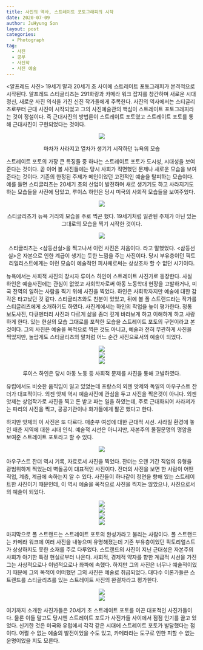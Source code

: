 ```yaml
---
title: 사진의 역사, 스트레이트 포토그래피의 시작
date: 2020-07-09
author: JuHyung Son
layout: post
categories:
  - Photograph
tag:
  - 사진 
  - 공부
  - 사진학
  - 사진 예술
---
```


<알프레드 사진>
19세기 말과 20세기 초 사이에 스트레이트 포토그래피가 본격적으로 시작된다. 알프레드 스티글리츠는 291화랑과 카메라 워크 잡지를 창간하며 새로운 시대정신, 새로운 사진 의식을 가진 신진 작가들에게 주목한다. 사진의 역사에서는 스티글리츠로부터 근대 사진이 시작되었고 그의 사진예술관의 핵심이 스트레이트 포토그래피라는 것이 정설이다. 즉 근대사진의 방법론이 스트레이트 포토였고 스트레이트 포토를 통해 근대사진이 구현되었다는 것이다.

<div align="center"> <img src="/image/photohistory2/1.jpg"/>

마차가 사라지고 열차가 생기기 시작하던 뉴욕의 모습

</div>

스트레이트 포토의 가장 큰 특징들 중 하나는 스트레이트 포토가 도시성, 시대성을 보여준다는 것이다. 곧 이어 볼 사진들에는 당시 사회가 직면했던 문제나 새로운 모습을 보여준다는 것이다. 기존의 한정된 주제가 메인이었던 고전적인 예술을 탈피하는 모습이다. 예를 들면  스티글리츠는 20세기 초의 산업이 발전하며 새로 생기기도 하고 사라지기도 하는 모습들을 사진에 담았고, 루이스 하인은 당시 미국의 사회적 모습들을 보여주었다.

<div align="center"> <img src="/image/photohistory2/2.jpg"/>

스티글리츠가 뉴욕 거리의 모습을 주로 찍곤 했다. 19세기처럼 일관된 주제가 아닌 있는 그대로의 모습을 찍기 시작한 것이다. 

</div>

<div align="center"> <img src="/image/photohistory2/3.jpg"/>

스티글리츠는 <삼등선실>을 찍고나서 이런 사진은 처음이다. 라고 말했었다. <삼등선실>은 자본으로 인한 계급이 생기는 듯한 느낌을 주는 사진이다. 당시 부유층이던 픽토리얼리스트에게는 이런 모습이 예술적인 피사체로써는 상상조차 할 수 없던 시기이다.

</div>

뉴욕에서는 사회적 사진의 창시자 루이스 하인이 스트레이트 사진가로 등장한다. 사실 하인은 예술사진에는 관심이 없었고 사회학자로써 아동 노동학대 현장을 고발하거나, 미국 전역의 일하는 사람을 찍기 위해 사진을 찍었다. 하인은 사회학자지만 예술에 대한 감각은 타고났던 것 같다. 스티글리츠와도 친분이 있었고, 뒤에 볼 폴 스트랜드라는 작가를 스티글리츠에게 소개하기도 하였다. 사진계에서는 하인의 작업을 높이 평가한다. 정통 보도사진, 다큐멘터리 사진과 다르게 삶을 좀더 깊게 바라보게 하고 이해하게 하고 사랑하게 한다. 있는 현실의 모습 그대로를 포착한 모습을 스트레이트 포토의 구현이라고 본 것이다. 그의 사진은 예술을 목적으로 찍은 것도 아니고, 예술과 전혀 무관하게 사진을 찍었지만, 놀랍게도 스티글리츠의 말처럼 어느 순간 사진으로서의 예술이 되었다.

<div align="center"> <img src="/image/photohistory2/4.jpg"/></div>

<div align="center"> <img src="/image/photohistory2/5.jpg"/></div>

<div align="center"> <img src="/image/photohistory2/6.jpg"/>

루이스 하인은 당시 아동 노동 등 사회적 문제를 사진을 통해 고발하였다.

</div>
 
유럽에서도 비슷한 움직임이 일고 있었는데 프랑스의 외젠 앗제와 독일의 아우구스트 잔더가 대표적이다. 외젠 앗제 역시 예술사진에 관심을 두고 사진을 찍은것이 아니다. 외젠 앗제는 상업작가로 사진을 찍고 돈 받고 파는 일을 하였는데, 주로 근대화되어 사라져가는 파리의 사진을 찍고, 공공기관이나 화가들에게 팔곤 했다고 한다. 

하지만 앗제의 이 사진은 또 다르다. 매춘부 여성에 대한 근대적 시선. 사라질 환경에 놓인 매춘 지역에 대한 시대 인식. 예술적 시선은 아니지만, 자본주의 물질문명의 명암을 보여준 스트레이트 포토라고 할 수 있다.

<div align="center"> <img src="/image/photohistory2/7.jpg"/></div>

아우구스트 잔더 역시 기록, 자료로서 사진을 찍었다. 잔더는 오랜 기간 직업의 유형을 광범위하게 찍었는데 벽돌공이 대표적인 사진이다. 잔더의 사진을 보면 한 사람이 어떤 직업, 계층, 계급에 속하는지 알 수 있다. 사진들이 하나같이 정면을 향해 있는 스트레이트한 사진이기 때문인데, 이 역시 예술을 목적으로 사진을 찍지는 않았으나, 사진으로서의 예술이 되었다.

<div align="center"> <img src="/image/photohistory2/8.jpg"/></div>

<div align="center"> <img src="/image/photohistory2/9.jpg"/></div>

<div align="center"> <img src="/image/photohistory2/10.jpg"/></div>

<div align="center"> <img src="/image/photohistory2/11.jpg"/></div>

마지막으로 폴 스트랜드는 스트레이트 포토의 완성가라고 불리는 사람이다. 폴 스트랜드는 카메라 워크에 여러 사진을 내놓으며 유명해졌는데 기존 부유층이었던 픽토리얼스트가 상상하지도 못한 소재를 주로 다루었다. 스트랜드의 사진이 지닌 근대성은 자본주의 사회가 야기한 특정 현실로부터 나온다. 사회적, 경제적 약자를 향한 계급적 시선을 가진 그는 사상적으로나 이념적으로나 좌파에 속했다. 하지만  그의 사진은 너무나 예술적이었기 때문에 그의 목적이 어떠했던 그의 사진은 예술로 취급되었다. 대다수 이론가들은 스트랜드를 스티글리츠를 있는 스트레이트 사진의 완결자라고 평가한다. 

<div align="center"> <img src="/image/photohistory2/12.jpg"/></div>

<div align="center"> <img src="/image/photohistory2/13.jpg"/></div>

여기까지 소개한 사진가들은 20세기 초 스트레이트 포토를 이끈 대표적인 사진가들이다. 물론 이들 말고도 당시엔 스트레이트 포토가 사진가들 사이에서 점점 인기를 끌고 있었다. 신기한 것은 미국와 유럽에서 각각 같은 시대에 스트레이트 포토가 발달했다는 점이다. 어쩔 수 없는 예술의 발전이었을 수도 있고, 카메라라는 도구로 인한 피할 수 없는 운명이었을 지도 모른다.
